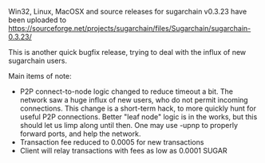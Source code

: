 Win32, Linux, MacOSX and source releases for sugarchain v0.3.23 have been uploaded to
https://sourceforge.net/projects/sugarchain/files/Sugarchain/sugarchain-0.3.23/

This is another quick bugfix release, trying to deal with the influx of new sugarchain users.

Main items of note:

* P2P connect-to-node logic changed to reduce timeout a bit.  The network saw a huge influx of new users, who do not permit incoming connections.  This change is a short-term hack, to more quickly hunt for useful P2P connections.  Better "leaf node" logic is in the works, but this should let us limp along until then.  One may use -upnp to properly forward ports, and help the network.
* Transaction fee reduced to 0.0005 for new transactions
* Client will relay transactions with fees as low as 0.0001 SUGAR
